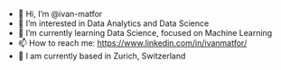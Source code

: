 - 👋 Hi, I’m @ivan-matfor
- 👀 I’m interested in Data Analytics and Data Science
- 🌱 I’m currently learning Data Science, focused on Machine Learning
- 📫 How to reach me: https://www.linkedin.com/in/ivanmatfor/
- 📍 I am currently based in Zurich, Switzerland
